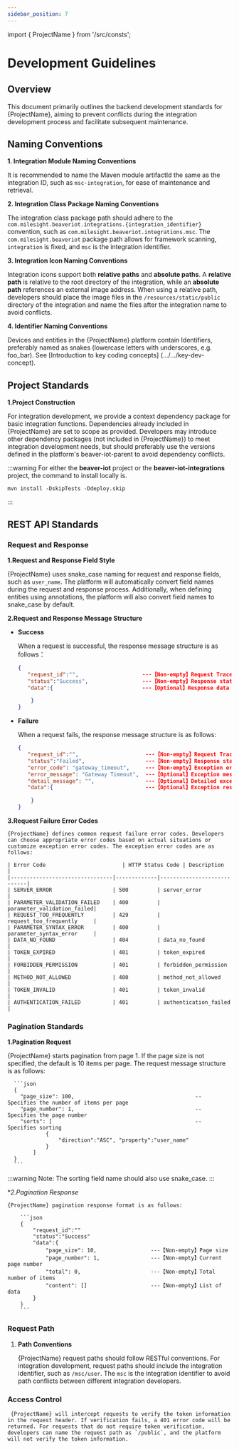 ```yaml
---
sidebar_position: 7
---
```


import { ProjectName } from '/src/consts';

# Development Guidelines

## Overview
This document primarily outlines the backend development standards for {ProjectName}, aiming to prevent conflicts during the integration development process and facilitate subsequent maintenance.

## Naming Conventions

**1. Integration Module Naming Conventions**

It is recommended to name the Maven module artifactId the same as the integration ID, such as `msc-integration`, for ease of maintenance and retrieval.

**2. Integration Class Package Naming Conventions**

The integration class package path should adhere to the `com.milesight.beaveriot.integrations.{integration_identifier}` convention, such as `com.milesight.beaveriot.integrations.msc`. The `com.milesight.beaveriot` package path allows for framework scanning, `integration` is fixed, and `msc` is the integration identifier.

**3. Integration Icon Naming Conventions**

Integration icons support both **relative paths** and **absolute paths**. A **relative path** is relative to the root directory of the integration, while an **absolute path** references an external image address. When using a relative path, developers should place the image files in the `/resources/static/public` directory of the integration and name the files after the integration name to avoid conflicts.

**4. Identifier Naming Conventions**

Devices and entities in the {ProjectName} platform contain Identifiers, preferably named as snakes (lowercase letters with underscores, e.g. foo_bar). See [Introduction to key coding concepts] (.../.../key-dev-concept).

## Project Standards
**1.Project Construction**

For integration development, we provide a context dependency package for basic integration functions. Dependencies already included in {ProjectName} are set to scope as provided. Developers may introduce other dependency packages (not included in {ProjectName}) to meet integration development needs, but should preferably use the versions defined in the platform's beaver-iot-parent to avoid dependency conflicts.

:::warning
For either the **beaver-iot** project or the **beaver-iot-integrations** project, the command to install locally is.
```shell
mvn install -DskipTests -Ddeploy.skip
```
:::

## REST API Standards

### **Request and Response**

**1.Request and Response Field Style**

{ProjectName} uses snake_case naming for request and response fields, such as `user_name`. The platform will automatically convert field names during the request and response process. Additionally, when defining entities using annotations, the platform will also convert field names to snake_case by default.

**2.Request and Response Message Structure**

- **Success**

    When a request is successful, the response message structure is as follows：


    ```json
    {
       "request_id":"",                    ---【Non-empty】Request Trace ID
       "status":"Success",                 ---【Non-empty】Response status, including Success, Failed
       "data":{                            ---【Optional】Response data
    
        }
    }

    ```
- **Failure**
    
    When a request fails, the response message structure is as follows:    

    ```json
    {
       "request_id":"",                     ---【Non-empty】Request Trace ID
       "status":"Failed",                   ---【Non-empty】Response status, including Success, Failed
       "error_code": "gateway_timeout",     ---【Non-empty】Exception error code    
       "error_message": "Gateway Timeout",  ---【Optional】Exception message
       "detail_message": "",                ---【Optional】Detailed exception information
       "data":{                             ---【Optional】Exception response information, when an exception requires returning data to the frontend
    
        }
    }
    ```
**3.Request Failure Error Codes**

    {ProjectName} defines common request failure error codes. Developers can choose appropriate error codes based on actual situations or customize exception error codes. The exception error codes are as follows:

    | Error Code                        | HTTP Status Code | Description                       |
    |--------------------------------|-------------|----------------------------|
    | SERVER_ERROR                   | 500         | server_error               |
    | PARAMETER_VALIDATION_FAILED    | 400         | parameter_validation_failed|
    | REQUEST_TOO_FREQUENTLY         | 429         | request_too_frequently     |
    | PARAMETER_SYNTAX_ERROR         | 400         | parameter_syntax_error     |
    | DATA_NO_FOUND                  | 404         | data_no_found              |
    | TOKEN_EXPIRED                  | 401         | token_expired              |
    | FORBIDDEN_PERMISSION           | 401         | forbidden_permission       |
    | METHOD_NOT_ALLOWED             | 400         | method_not_allowed         |
    | TOKEN_INVALID                  | 401         | token_invalid              |
    | AUTHENTICATION_FAILED          | 401         | authentication_failed      |    


### **Pagination Standards**

**1.Pagination Request**

  {ProjectName} starts pagination from page 1. If the page size is not specified, the default is 10 items per page. The request message structure is as follows:

      ```json
      {
        "page_size": 100,                                      -- Specifies the number of items per page
        "page_number": 1,                                      -- Specifies the page number
        "sorts": [                                             -- Specifies sorting
                {
                    "direction":"ASC", "property":"user_name"
                }
            ]     
      }
      ```
:::warning
Note: The sorting field name should also use snake_case.
:::

**2.Pagination Response*

    {ProjectName} pagination response format is as follows:
    
        ```json
        {
            "request_id":""                      
            "status":"Success"                   
            "data":{                              
                "page_size": 10,                 ---【Non-empty】Page size
                "page_number": 1,                ---【Non-empty】Current page number
                "total": 0,                      ---【Non-empty】Total number of items
                "content": []                    ---【Non-empty】List of data
            }
        }
        ```

### **Request Path**

1. **Path Conventions**

    {ProjectName} request paths should follow RESTful conventions. For integration development, request paths should include the integration identifier, such as `/msc/user`. The `msc` is the integration identifier to avoid path conflicts between different integration developers.

### **Access Control**

     {ProjectName} will intercept requests to verify the token information in the request header. If verification fails, a 401 error code will be returned. For requests that do not require token verification, developers can name the request path as `/public`, and the platform will not verify the token information.

